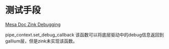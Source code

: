 # 测试手段
[Mesa Doc Zink Debugging](https://docs.mesa3d.org/drivers/zink.html#debugging)

pipe_context.set_debug_callback 该函数可以将底层驱动中的debug信息返回到gallium层，但是zink未实现该函数。